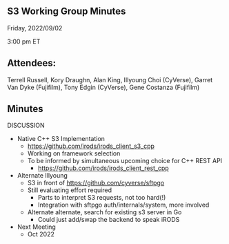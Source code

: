 ## S3 Working Group Minutes

Friday, 2022/09/02

3:00 pm ET

## Attendees:

Terrell Russell, Kory Draughn, Alan King, Illyoung Choi (CyVerse), Garret Van Dyke (Fujifilm), Tony Edgin (CyVerse), Gene Costanza (Fujifilm)


## Minutes

DISCUSSION

 - Native C++ S3 Implementation
   - https://github.com/irods/irods_client_s3_cpp
   - Working on framework selection
   - To be informed by simultaneous upcoming choice for C++ REST API
     - https://github.com/irods/irods_client_rest_cpp 
 - Alternate Illyoung
   - S3 in front of https://github.com/cyverse/sftpgo 
   - Still evaluating effort required
     - Parts to interpret S3 requests, not too hard(!)
     - Integration with sftpgo auth/internals/system, more involved
   - Alternate alternate, search for existing s3 server in Go
     - Could just add/swap the backend to speak iRODS
 - Next Meeting
   - Oct 2022
